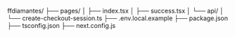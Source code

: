 ffdiamantes/
├── pages/
│   ├── index.tsx
│   ├── success.tsx
│   └── api/
│       └── create-checkout-session.ts
├── .env.local.example
├── package.json
├── tsconfig.json
├── next.config.js
